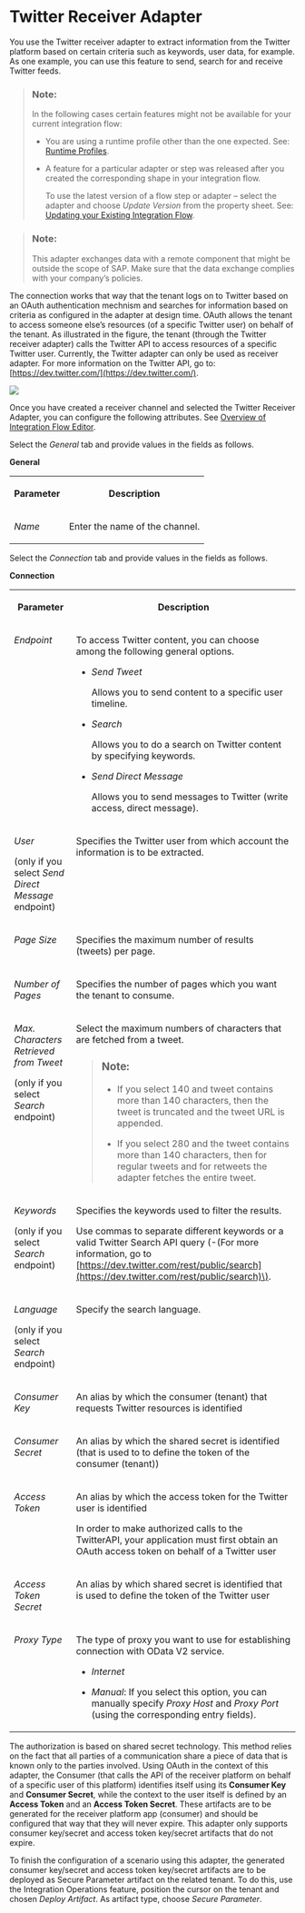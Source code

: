 <!-- loio453c174be6ca4098a8c99dc4c1262d25 -->

# Twitter Receiver Adapter

You use the Twitter receiver adapter to extract information from the Twitter platform based on certain criteria such as keywords, user data, for example. As one example, you can use this feature to send, search for and receive Twitter feeds.

> ### Note:  
> In the following cases certain features might not be available for your current integration flow:
> 
> -   You are using a runtime profile other than the one expected. See: [Runtime Profiles](IntegrationSettings/runtime-profiles-8007daa.md).
> 
> -   A feature for a particular adapter or step was released after you created the corresponding shape in your integration flow.
> 
>     To use the latest version of a flow step or adapter – select the adapter and choose *Update Version* from the property sheet. See: [Updating your Existing Integration Flow](updating-your-existing-integration-flow-1f9e879.md).

> ### Note:  
> This adapter exchanges data with a remote component that might be outside the scope of SAP. Make sure that the data exchange complies with your company’s policies.

The connection works that way that the tenant logs on to Twitter based on an OAuth authentication mechnism and searches for information based on criteria as configured in the adapter at design time. OAuth allows the tenant to access someone else’s resources \(of a specific Twitter user\) on behalf of the tenant. As illustrated in the figure, the tenant \(through the Twitter receiver adapter\) calls the Twitter API to access resources of a specific Twitter user. Currently, the Twitter adapter can only be used as receiver adapter. For more information on the Twitter API, go to: [https://dev.twitter.com/](https://dev.twitter.com/).

![](images/Twitter_Adapter_OAuth_Mechanism_d23ff1f.png)

Once you have created a receiver channel and selected the Twitter Receiver Adapter, you can configure the following attributes. See [Overview of Integration Flow Editor](overview-of-integration-flow-editor-db10beb.md).

Select the *General* tab and provide values in the fields as follows.

**General**


<table>
<tr>
<th valign="top">

Parameter

</th>
<th valign="top">

Description

</th>
</tr>
<tr>
<td valign="top">

*Name*

</td>
<td valign="top">

Enter the name of the channel.

</td>
</tr>
</table>

Select the *Connection* tab and provide values in the fields as follows.

**Connection**


<table>
<tr>
<th valign="top">

Parameter

</th>
<th valign="top">

Description

</th>
</tr>
<tr>
<td valign="top">

*Endpoint* 

</td>
<td valign="top">

To access Twitter content, you can choose among the following general options.

-   *Send Tweet*

    Allows you to send content to a specific user timeline.

-   *Search*

    Allows you to do a search on Twitter content by specifying keywords.

-   *Send Direct Message*

    Allows you to send messages to Twitter \(write access, direct message\).




</td>
</tr>
<tr>
<td valign="top">

*User*

\(only if you select *Send Direct Message* endpoint\)

</td>
<td valign="top">

Specifies the Twitter user from which account the information is to be extracted.

</td>
</tr>
<tr>
<td valign="top">

*Page Size* 

</td>
<td valign="top">

Specifies the maximum number of results \(tweets\) per page.

</td>
</tr>
<tr>
<td valign="top">

*Number of Pages* 

</td>
<td valign="top">

Specifies the number of pages which you want the tenant to consume.

</td>
</tr>
<tr>
<td valign="top">

*Max. Characters Retrieved from Tweet*

\(only if you select *Search* endpoint\)

</td>
<td valign="top">

Select the maximum numbers of characters that are fetched from a tweet.

> ### Note:  
> -   If you select 140 and tweet contains more than 140 characters, then the tweet is truncated and the tweet URL is appended.
> 
> -   If you select 280 and the tweet contains more than 140 characters, then for regular tweets and for retweets the adapter fetches the entire tweet.



</td>
</tr>
<tr>
<td valign="top">

*Keywords*

\(only if you select *Search* endpoint\)

</td>
<td valign="top">

Specifies the keywords used to filter the results.

Use commas to separate different keywords or a valid Twitter Search API query \(-\(For more information, go to [https://dev.twitter.com/rest/public/search](https://dev.twitter.com/rest/public/search)\).

</td>
</tr>
<tr>
<td valign="top">

*Language*

\(only if you select *Search* endpoint\)

</td>
<td valign="top">

Specify the search language.

</td>
</tr>
<tr>
<td valign="top">

*Consumer Key* 

</td>
<td valign="top">

An alias by which the consumer \(tenant\) that requests Twitter resources is identified

</td>
</tr>
<tr>
<td valign="top">

*Consumer Secret* 

</td>
<td valign="top">

An alias by which the shared secret is identified \(that is used to to define the token of the consumer \(tenant\)\)

</td>
</tr>
<tr>
<td valign="top">

*Access Token* 

</td>
<td valign="top">

An alias by which the access token for the Twitter user is identified

In order to make authorized calls to the TwitterAPI, your application must first obtain an OAuth access token on behalf of a Twitter user

</td>
</tr>
<tr>
<td valign="top">

*Access Token Secret* 

</td>
<td valign="top">

An alias by which shared secret is identified that is used to define the token of the Twitter user

</td>
</tr>
<tr>
<td valign="top">

*Proxy Type*

</td>
<td valign="top">

The type of proxy you want to use for establishing connection with OData V2 service.

-   *Internet*

-   *Manual*: If you select this option, you can manually specify *Proxy Host* and *Proxy Port* \(using the corresponding entry fields\).




</td>
</tr>
</table>

The authorization is based on shared secret technology. This method relies on the fact that all parties of a communication share a piece of data that is known only to the parties involved. Using OAuth in the context of this adapter, the Consumer \(that calls the API of the receiver platform on behalf of a specific user of this platform\) identifies itself using its **Consumer Key** and **Consumer Secret**, while the context to the user itself is defined by an **Access Token** and an **Access Token Secret**. These artifacts are to be generated for the receiver platform app \(consumer\) and should be configured that way that they will never expire. This adapter only supports consumer key/secret and access token key/secret artifacts that do not expire.

To finish the configuration of a scenario using this adapter, the generated consumer key/secret and access token key/secret artifacts are to be deployed as Secure Parameter artifact on the related tenant. To do this, use the Integration Operations feature, position the cursor on the tenant and chosen *Deploy Artifact*. As artifact type, choose *Secure Parameter*.

